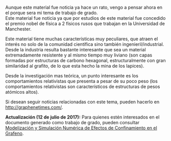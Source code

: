 <!--
.. title: Pensando en el grafeno
.. slug: pensando-en-el-grafeno
.. date: 2010-12-10 01:44:45 UTC-05:00
.. tags: Física,Grafeno,Materiales
.. category: Física pasión
.. link:
.. description:
.. type: text
.. author: Edward Villegas Pulgarin
-->

Aunque este material fue noticia ya hace un rato, vengo a pensar ahora en el porque sera mi tema de trabajo de grado.  
Este material fue noticia ya que por estudios de este material fue concedido el premio nobel de física a 2 físicos rusos que trabajan en la Universidad de Manchester.  

Este material tiene muchas características muy peculiares, que atraen el interés no solo de la comunidad científica sino también ingenieril/industrial. Desde la industria resulta bastante interesante que sea un material extremadamente resistente y al mismo tiempo muy liviano (son capas formadas por estructuras de carbono hexagonal, estructuralmente con gran similaridad al grafito, de lo que esta hecho la mina de los lapices).  

Desde la investigación mas teórica, un punto interesante es los comportamientos relativistas que presenta a pesar de su poco peso (los comportamientos relativistas son característicos de estructuras de pesos atómicos altos).  

Si desean seguir noticias relacionadas con este tema, pueden hacerlo en http://graphenetimes.com/.  

__Actualización (12 de julio de 2017):__ Para quienes estén interesados en el documento generado como trabajo de grado, pueden consultar [Modelización y Simulación Numérica de Efectos de Confinamiento en el Grafeno](https://www.researchgate.net/publication/258566488_Modelizacion_y_Simulacion_Numerica_de_Efectos_de_Confinamiento_en_el_Grafeno).  

